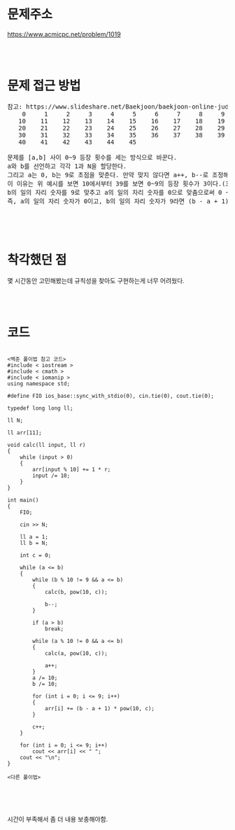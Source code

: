 # 문제주소
https://www.acmicpc.net/problem/1019


<br><br>
# 문제 접근 방법
<pre>
참고: https://www.slideshare.net/Baekjoon/baekjoon-online-judge-1019 , https://mygumi.tistory.com/180
    0     1     2     3     4     5     6     7     8     9 
   10    11    12    13    14    15    16    17    18    19 
   20    21    22    23    24    25    26    27    28    29 
   30    31    32    33    34    35    36    37    38    39 
   40    41    42    43    44    45

문제를 [a,b] 사이 0~9 등장 횟수를 세는 방식으로 바꾼다.
a와 b를 선언하고 각각 1과 N을 할당한다.
그리고 a는 0, b는 9로 초점을 맞춘다. 만약 맞지 않다면 a++, b--로 조정해줘야한다. 
이 이유는 위 예시를 보면 10에서부터 39를 보면 0~9의 등장 횟수가 3이다.(39 / 10 == 3, 10 / 10 == 1 --> 3 - 1 + 1 == 3)
b의 일의 자리 숫자를 9로 맞추고 a의 일의 자리 숫자를 0으로 맞춤으로써 0 ~ 9 횟수를 확인하기 위해서이다.
즉, a의 일의 자리 숫자가 0이고, b의 일의 자리 숫자가 9라면 (b - a + 1) 이 0~9 등장 횟수가 된다.

</pre>
<br><br>
# 착각했던 점
<p>
몇 시간동안 고민해봤는데 규칙성을 찾아도 구현하는게 너무 어려웠다.
</p>
<br><br>


# 코드
<pre>
<code>
<백준 풀이법 참고 코드>
#include < iostream >
#include < cmath >
#include < iomanip >
using namespace std;

#define FIO ios_base::sync_with_stdio(0), cin.tie(0), cout.tie(0);

typedef long long ll;

ll N;

ll arr[11];

void calc(ll input, ll r)
{
    while (input > 0)
    {
        arr[input % 10] += 1 * r;
        input /= 10;
    }
}

int main()
{
    FIO;

    cin >> N;

    ll a = 1;
    ll b = N;

    int c = 0;

    while (a <= b)
    {
        while (b % 10 != 9 && a <= b)
        {
            calc(b, pow(10, c));

            b--;
        }

        if (a > b)
            break;

        while (a % 10 != 0 && a <= b)
        {
            calc(a, pow(10, c));

            a++;
        }
        a /= 10;
        b /= 10;

        for (int i = 0; i <= 9; i++)
        {
            arr[i] += (b - a + 1) * pow(10, c);
        }

        c++;
    }

    for (int i = 0; i <= 9; i++)
        cout << arr[i] << " ";
    cout << "\n";
}

<다른 풀이법>
</code>
</pre>

<br><br>
<p>
시간이 부족해서 좀 더 내용 보충해야함.
</p>